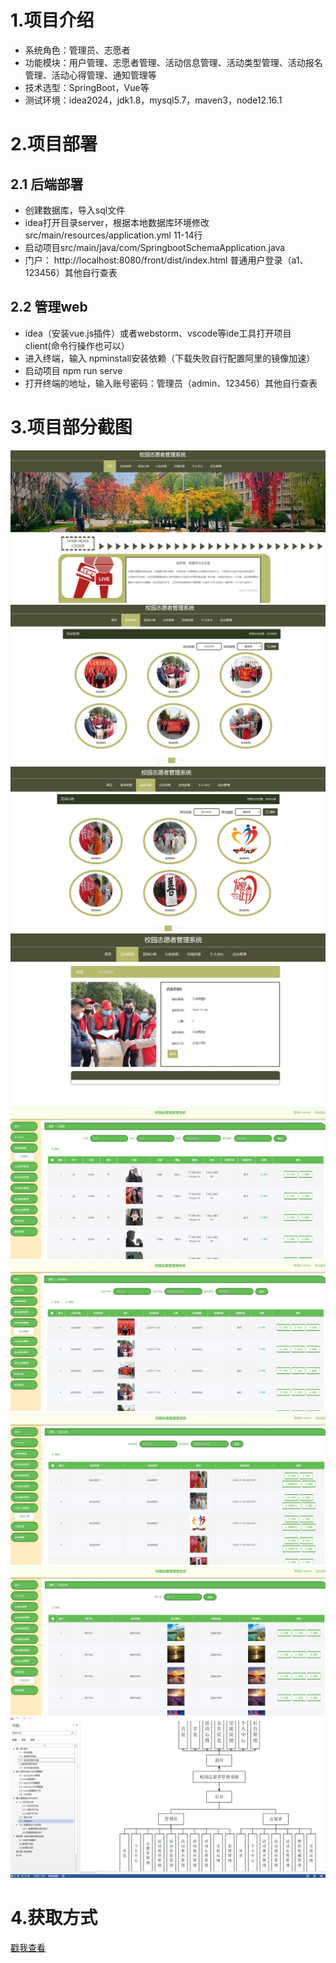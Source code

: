 # 1.项目介绍
- 系统角色：管理员、志愿者
- 功能模块：用户管理、志愿者管理、活动信息管理、活动类型管理、活动报名管理、活动心得管理、通知管理等
- 技术选型：SpringBoot，Vue等
- 测试环境：idea2024，jdk1.8，mysql5.7，maven3，node12.16.1
# 2.项目部署
## 2.1 后端部署
- 创建数据库，导入sql文件
- idea打开目录server，根据本地数据库环境修改src/main/resources/application.yml 11-14行
- 启动项目src/main/java/com/SpringbootSchemaApplication.java
- 门户： http://localhost:8080/front/dist/index.html   普通用户登录（a1、123456）其他自行查表
## 2.2 管理web
- idea（安装vue.js插件）或者webstorm、vscode等ide工具打开项目client(命令行操作也可以）
- 进入终端，输入 npminstall安装依赖（下载失败自行配置阿里的镜像加速）
- 启动项目 npm run serve
- 打开终端的地址，输入账号密码：管理员（admin、123456）其他自行查表
# 3.项目部分截图
![输入图片说明](1.png)
![输入图片说明](2.png)
![输入图片说明](3.png)
![输入图片说明](4.png)
![输入图片说明](5.png)
![输入图片说明](6.png)
![输入图片说明](7.png)
![输入图片说明](8.png)
![输入图片说明](9.png)

# 4.获取方式
[戳我查看](https://gitee.com/aven999/mall)
